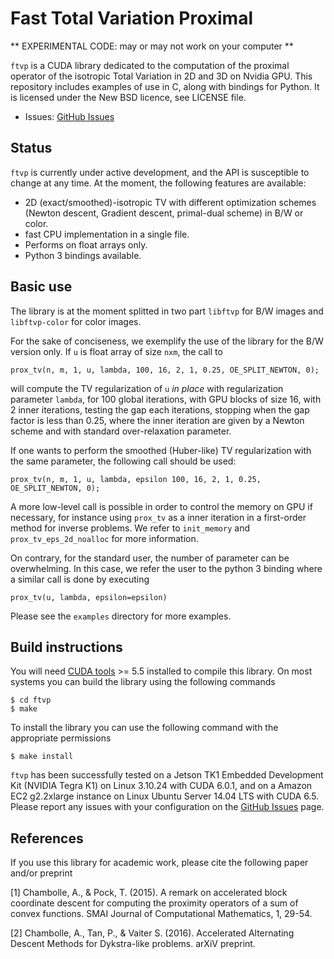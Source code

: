 Fast Total Variation Proximal
=============================

** EXPERIMENTAL CODE: may or may not work on your computer **

`ftvp` is a CUDA library dedicated to the computation of the proximal operator
of the isotropic Total Variation in 2D and 3D on Nvidia GPU. This repository
includes examples of use in C, along with bindings for Python. It is licensed
under the New BSD licence, see LICENSE file.

* Issues: [GitHub Issues](https://github.com/svaiter/ftvp/issues)

Status
------
`ftvp` is currently under active development, and the API is susceptible to
change at any time. At the moment, the following features are available:

- 2D (exact/smoothed)-isotropic TV with different optimization schemes (Newton
  descent, Gradient descent, primal-dual scheme) in B/W or color.
- fast CPU implementation in a single file.
- Performs on float arrays only.
- Python 3 bindings available.

Basic use
---------
The library is at the moment splitted in two part `libftvp` for B/W images and
`libftvp-color` for color images.

For the sake of conciseness, we exemplify the use of the library for the B/W
version only. If `u` is float array of size `nxm`, the call to

    prox_tv(n, m, 1, u, lambda, 100, 16, 2, 1, 0.25, OE_SPLIT_NEWTON, 0);
    
will compute the TV regularization of `u` *in place* with regularization
parameter `lambda`, for 100 global iterations, with GPU blocks of size 16, with
2 inner iterations, testing the gap each iterations, stopping when the gap
factor is less than 0.25, where the inner iteration are given by a Newton scheme
and with standard over-relaxation parameter.

If one wants to perform the smoothed (Huber-like) TV regularization with the
same parameter, the following call should be used:

    prox_tv(n, m, 1, u, lambda, epsilon 100, 16, 2, 1, 0.25, OE_SPLIT_NEWTON, 0);

A more low-level call is possible in order to control the memory on GPU if
necessary, for instance using `prox_tv` as a inner iteration in a first-order
method for inverse problems. We refer to `init_memory` and
`prox_tv_eps_2d_noalloc` for more information.

On contrary, for the standard user, the number of parameter can be overwhelming.
In this case, we refer the user to the python 3 binding where a similar call is
done by executing

    prox_tv(u, lambda, epsilon=epsilon)
    
Please see the `examples` directory for more examples.

Build instructions
------------------
You will need [CUDA tools](https://developer.nvidia.com/cuda-toolkit) >= 5.5
installed to compile this library. On most systems you can build the library
using the following commands

    $ cd ftvp
    $ make
    
To install the library you can use the following command with the appropriate
permissions

    $ make install

`ftvp` has been successfully tested on a Jetson TK1 Embedded Development Kit
(NVIDIA Tegra K1) on Linux 3.10.24 with CUDA 6.0.1, and on a Amazon EC2
g2.2xlarge instance on Linux Ubuntu Server 14.04 LTS with CUDA 6.5. Please
report any issues with your configuration on the
[GitHub Issues](https://github.com/svaiter/ftvp/issues) page.

References
----------
If you use this library for academic work, please cite the following paper
and/or preprint

[1] Chambolle, A., & Pock, T. (2015). A remark on accelerated block coordinate
descent for computing the proximity operators of a sum of convex functions. SMAI
Journal of Computational Mathematics, 1, 29-54.

[2] Chambolle, A., Tan, P., & Vaiter S. (2016). Accelerated Alternating Descent
Methods for Dykstra-like problems. arXiV preprint.
